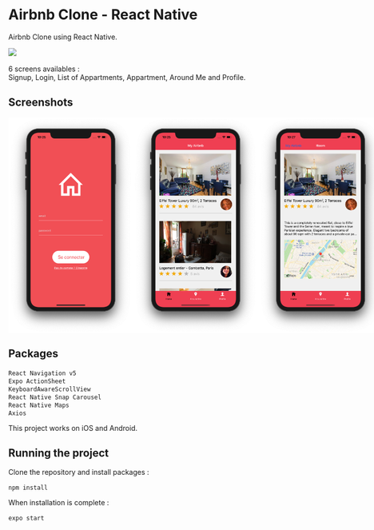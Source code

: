 # Airbnb Clone - React Native

Airbnb Clone using React Native.

<img src="https://github.com/se4astien/airbnb-react-native/blob/master/screenshots/airbnb-mobile.gif">

6 screens availables :  
Signup, Login, List of Appartments, Appartment, Around Me and Profile.


## Screenshots

<div style="display:flex";>
<img src="https://github.com/se4astien/airbnb-react-native/blob/master/screenshots/login.png" width="250">
<img src="https://github.com/se4astien/airbnb-react-native/blob/master/screenshots/home.png" width="250">
<img src="https://github.com/se4astien/airbnb-react-native/blob/master/screenshots/appartment.png" width="250">
<img src="https://github.com/se4astien/airbnb-react-native/blob/master/screenshots/map.png" width="250">
</div>

## Packages

``` react-native
React Navigation v5
Expo ActionSheet
KeyboardAwareScrollView
React Native Snap Carousel
React Native Maps
Axios
```

This project works on iOS and Android.

## Running the project

Clone the repository and install packages : 

```
npm install
```

When installation is complete :
```
expo start
```
